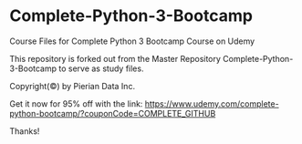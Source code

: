 # Complete-Python-3-Bootcamp
Course Files for Complete Python 3 Bootcamp Course on Udemy

This repository is forked out from the Master Repository Complete-Python-3-Bootcamp to serve as study files.

Copyright(©) by Pierian Data Inc.

Get it now for 95% off with the link:
https://www.udemy.com/complete-python-bootcamp/?couponCode=COMPLETE_GITHUB

Thanks!
